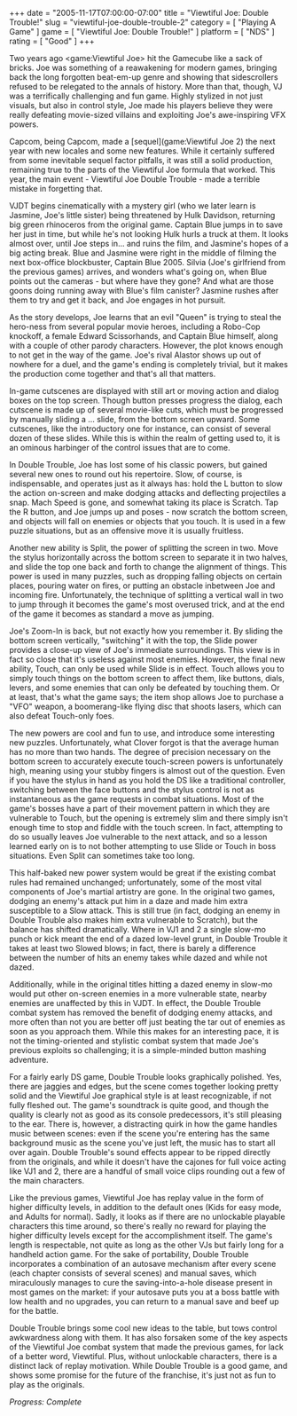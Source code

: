 +++
date = "2005-11-17T07:00:00-07:00"
title = "Viewtiful Joe: Double Trouble!"
slug = "viewtiful-joe-double-trouble-2"
category = [ "Playing A Game" ]
game = [ "Viewtiful Joe: Double Trouble!" ]
platform = [ "NDS" ]
rating = [ "Good" ]
+++

Two years ago <game:Viewtiful Joe> hit the Gamecube like a sack of bricks. Joe was something of a reawakening for modern games, bringing back the long forgotten beat-em-up genre and showing that sidescrollers refused to be relegated to the annals of history. More than that, though, VJ was a terrifically challenging and fun game. Highly stylized in not just visuals, but also in control style, Joe made his players believe they were really defeating movie-sized villains and exploiting Joe's awe-inspiring VFX powers.

Capcom, being Capcom, made a [sequel](game:Viewtiful Joe 2) the next year with new locales and some new features. While it certainly suffered from some inevitable sequel factor pitfalls, it was still a solid production, remaining true to the parts of the Viewtiful Joe formula that worked. This year, the main event - Viewtiful Joe Double Trouble - made a terrible mistake in forgetting that.

VJDT begins cinematically with a mystery girl (who we later learn is Jasmine, Joe's little sister) being threatened by Hulk Davidson, returning big green rhinoceros from the original game. Captain Blue jumps in to save her just in time, but while he's not looking Hulk hurls a truck at them. It looks almost over, until Joe steps in... and ruins the film, and Jasmine's hopes of a big acting break. Blue and Jasmine were right in the middle of filming the next box-office blockbuster, Captain Blue 2005. Silvia (Joe's girlfriend from the previous games) arrives, and wonders what's going on, when Blue points out the cameras - but where have they gone? And what are those goons doing running away with Blue's film canister? Jasmine rushes after them to try and get it back, and Joe engages in hot pursuit.

As the story develops, Joe learns that an evil "Queen" is trying to steal the hero-ness from several popular movie heroes, including a Robo-Cop knockoff, a female Edward Scissorhands, and Captain Blue himself, along with a couple of other parody characters. However, the plot knows enough to not get in the way of the game. Joe's rival Alastor shows up out of nowhere for a duel, and the game's ending is completely trivial, but it makes the production come together and that's all that matters.

In-game cutscenes are displayed with still art or moving action and dialog boxes on the top screen. Though button presses progress the dialog, each cutscene is made up of several movie-like cuts, which must be progressed by manually sliding a ... slide, from the bottom screen upward. Some cutscenes, like the introductory one for instance, can consist of several dozen of these slides. While this is within the realm of getting used to, it is an ominous harbinger of the control issues that are to come.

In Double Trouble, Joe has lost some of his classic powers, but gained several new ones to round out his repertoire. Slow, of course, is indispensable, and operates just as it always has: hold the L button to slow the action on-screen and make dodging attacks and deflecting projectiles a snap. Mach Speed is gone, and somewhat taking its place is Scratch. Tap the R button, and Joe jumps up and poses - now scratch the bottom screen, and objects will fall on enemies or objects that you touch. It is used in a few puzzle situations, but as an offensive move it is usually fruitless.

Another new ability is Split, the power of splitting the screen in two. Move the stylus horizontally across the bottom screen to separate it in two halves, and slide the top one back and forth to change the alignment of things. This power is used in many puzzles, such as dropping falling objects on certain places, pouring water on fires, or putting an obstacle inbetween Joe and incoming fire. Unfortunately, the technique of splitting a vertical wall in two to jump through it becomes the game's most overused trick, and at the end of the game it becomes as standard a move as jumping.

Joe's Zoom-In is back, but not exactly how you remember it. By sliding the bottom screen vertically, "switching" it with the top, the Slide power provides a close-up view of Joe's immediate surroundings. This view is in fact so close that it's useless against most enemies. However, the final new ability, Touch, can only be used while Slide is in effect. Touch allows you to simply touch things on the bottom screen to affect them, like buttons, dials, levers, and some enemies that can only be defeated by touching them. Or at least, that's what the game says; the item shop allows Joe to purchase a "VFO" weapon, a boomerang-like flying disc that shoots lasers, which can also defeat Touch-only foes.

The new powers are cool and fun to use, and introduce some interesting new puzzles. Unfortunately, what Clover forgot is that the average human has no more than two hands. The degree of precision necessary on the bottom screen to accurately execute touch-screen powers is unfortunately high, meaning using your stubby fingers is almost out of the question. Even if you have the stylus in hand as you hold the DS like a traditional controller, switching between the face buttons and the stylus control is not as instantaneous as the game requests in combat situations. Most of the game's bosses have a part of their movement pattern in which they are vulnerable to Touch, but the opening is extremely slim and there simply isn't enough time to stop and fiddle with the touch screen. In fact, attempting to do so usually leaves Joe vulnerable to the next attack, and so a lesson learned early on is to not bother attempting to use Slide or Touch in boss situations. Even Split can sometimes take too long.

This half-baked new power system would be great if the existing combat rules had remained unchanged; unfortunately, some of the most vital components of Joe's martial artistry are gone. In the original two games, dodging an enemy's attack put him in a daze and made him extra susceptible to a Slow attack. This is still true (in fact, dodging an enemy in Double Trouble also makes him extra vulnerable to Scratch), but the balance has shifted dramatically. Where in VJ1 and 2 a single slow-mo punch or kick meant the end of a dazed low-level grunt, in Double Trouble it takes at least two Slowed blows; in fact, there is barely a difference between the number of hits an enemy takes while dazed and while not dazed.

Additionally, while in the original titles hitting a dazed enemy in slow-mo would put other on-screen enemies in a more vulnerable state, nearby enemies are unaffected by this in VJDT. In effect, the Double Trouble combat system has removed the benefit of dodging enemy attacks, and more often than not you are better off just beating the tar out of enemies as soon as you approach them. While this makes for an interesting pace, it is not the timing-oriented and stylistic combat system that made Joe's previous exploits so challenging; it is a simple-minded button mashing adventure.

For a fairly early DS game, Double Trouble looks graphically polished. Yes, there are jaggies and edges, but the scene comes together looking pretty solid and the Viewtiful Joe graphical style is at least recognizable, if not fully fleshed out. The game's soundtrack is quite good, and though the quality is clearly not as good as its console predecessors, it's still pleasing to the ear. There is, however, a distracting quirk in how the game handles music between scenes: even if the scene you're entering has the same background music as the scene you've just left, the music has to start all over again. Double Trouble's sound effects appear to be ripped directly from the originals, and while it doesn't have the cajones for full voice acting like VJ1 and 2, there are a handful of small voice clips rounding out a few of the main characters.

Like the previous games, Viewtiful Joe has replay value in the form of higher difficulty levels, in addition to the default ones (Kids for easy mode, and Adults for normal). Sadly, it looks as if there are no unlockable playable characters this time around, so there's really no reward for playing the higher difficulty levels except for the accomplishment itself. The game's length is respectable, not quite as long as the other VJs but fairly long for a handheld action game. For the sake of portability, Double Trouble incorporates a combination of an autosave mechanism after every scene (each chapter consists of several scenes) and manual saves, which miraculously manages to cure the saving-into-a-hole disease present in most games on the market: if your autosave puts you at a boss battle with low health and no upgrades, you can return to a manual save and beef up for the battle.

Double Trouble brings some cool new ideas to the table, but tows control awkwardness along with them. It has also forsaken some of the key aspects of the Viewtiful Joe combat system that made the previous games, for lack of a better word, Viewtiful. Plus, without unlockable characters, there is a distinct lack of replay motivation. While Double Trouble is a good game, and shows some promise for the future of the franchise, it's just not as fun to play as the originals.

<i>Progress: Complete</i>